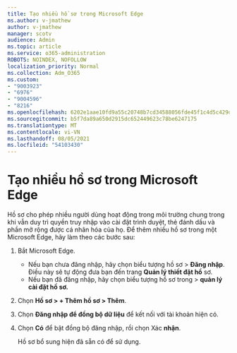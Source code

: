 ```yaml
---
title: Tạo nhiều hồ sơ trong Microsoft Edge
ms.author: v-jmathew
author: v-jmathew
manager: scotv
audience: Admin
ms.topic: article
ms.service: o365-administration
ROBOTS: NOINDEX, NOFOLLOW
localization_priority: Normal
ms.collection: Adm_O365
ms.custom:
- "9003923"
- "6976"
- "9004596"
- "8216"
ms.openlocfilehash: 6202e1aae10fd9a55c20748b7cd34588056fde45f1c4d5c429da651f7a9bb6a7
ms.sourcegitcommit: b5f7da89a650d2915dc652449623c78be6247175
ms.translationtype: MT
ms.contentlocale: vi-VN
ms.lasthandoff: 08/05/2021
ms.locfileid: "54103430"
---
```

# <a name="create-multiple-profiles-in-microsoft-edge"></a>Tạo nhiều hồ sơ trong Microsoft Edge

Hồ sơ cho phép nhiều người dùng hoạt động trong môi trường chung trong khi vẫn duy trì quyền truy nhập vào cài đặt trình duyệt, thẻ đánh dấu và phần mở rộng được cá nhân hóa của họ. Để thêm nhiều hồ sơ trong một Microsoft Edge, hãy làm theo các bước sau:

1. Bắt Microsoft Edge.
    - Nếu bạn chưa đăng nhập, hãy chọn biểu tượng hồ sơ > **Đăng nhập**. Điều này sẽ tự động đưa bạn đến trang **Quản lý thiết đặt hồ** sơ.
    - Nếu bạn đã đăng nhập, hãy chọn biểu tượng hồ sơ trong > **quản lý cài đặt hồ sơ.**
2. Chọn **Hồ sơ > + Thêm hồ sơ > Thêm**.
3. Chọn **Đăng nhập để đồng bộ dữ liệu** để kết nối với tài khoản hiện có.
4. Chọn **Có** để bật đồng bộ đăng nhập, rồi chọn Xác **nhận**.

    Hồ sơ bổ sung hiện đã sẵn có để sử dụng.
